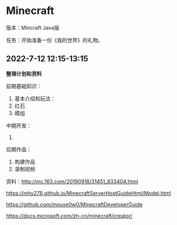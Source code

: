 # Minecraft
版本：Mincraft  Java版

任务：开始准备一份《我的世界》的礼物。

## 2022-7-12 12:15-13:15

**整理计划和资料**

前期基础知识：

1. 基本介绍和玩法：
2. 红石
3. 模组

中期开发：

1. 

后期作品：

1. 构建作品
2. 录制视频

资料：http://mc.163.com/20190918/31451_833404.html

https://mhy278.github.io/MinecraftServerHostGuideHtml/Model.html

https://github.com/mouse0w0/MinecraftDeveloperGuide

https://docs.microsoft.com/zh-cn/minecraft/creator/